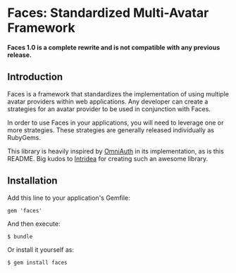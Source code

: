 # Faces: Standardized Multi-Avatar Framework

**Faces 1.0 is a complete rewrite and is not compatible with any previous release.**

## Introduction

Faces is a framework that standardizes the implementation of using multiple avatar providers within web applications. Any developer can create a strategies for an avatar provider to be used in conjunction with Faces.

In order to use Faces in your applications, you will need to leverage one or more strategies. These strategies are generally released individually as RubyGems.

This library is heavily inspired by [OmniAuth](https://github.com/intridea/omniauth) in its implementation, as is this README. Big kudos to [Intridea](http://intridea.com) for creating such an awesome library.

## Installation

Add this line to your application's Gemfile:

    gem 'faces'

And then execute:

    $ bundle

Or install it yourself as:

    $ gem install faces